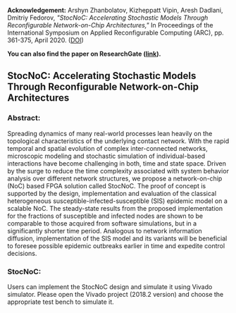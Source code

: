 **Acknowledgement:** 
Arshyn Zhanbolatov, Kizheppatt Vipin, Aresh Dadlani, Dmitriy Fedorov, *"StocNoC: Accelerating Stochastic Models Through Reconfigurable Network-on-Chip Architectures,"* In Proceedings of the International Symposium on Applied Reconfigurable Computing (ARC), pp. 361-375, April 2020. ([DOI](https://doi.org/10.1007/978-3-030-44534-8_27))

**You can also find the paper on ResearchGate ([link](https://www.researchgate.net/publication/339167199_StocNoC_Accelerating_Stochastic_Models_through_Reconfigurable_Network-on-Chip_Architectures)).**


## StocNoC: Accelerating Stochastic Models Through Reconfigurable Network-on-Chip Architectures


### Abstract: 
Spreading dynamics of many real-world processes lean heavily on the topological characteristics of the underlying contact network. With the rapid temporal and spatial evolution of complex inter-connected networks, microscopic modeling and stochastic simulation of individual-based interactions have become challenging in both, time and state space. Driven by the surge to reduce the time complexity associated with system behavior analysis over different network structures, we propose a network-on-chip (NoC) based FPGA solution called StocNoC. The proof of concept is supported by the design, implementation and evaluation of the classical heterogeneous susceptible-infected-susceptible (SIS) epidemic model on a scalable NoC. The steady-state results from the proposed implementation for the fractions of susceptible and infected nodes are shown to be comparable to those acquired from software simulations, but in a significantly shorter time period. Analogous to network information diffusion, implementation of the SIS model and its variants will be beneficial to foresee possible epidemic outbreaks earlier in time and expedite control decisions.


### StocNoC:
Users can implement the StocNoC design and simulate it using Vivado simulator.
Please open the Vivado project (2018.2 version) and choose the appropriate test bench to simulate it.
